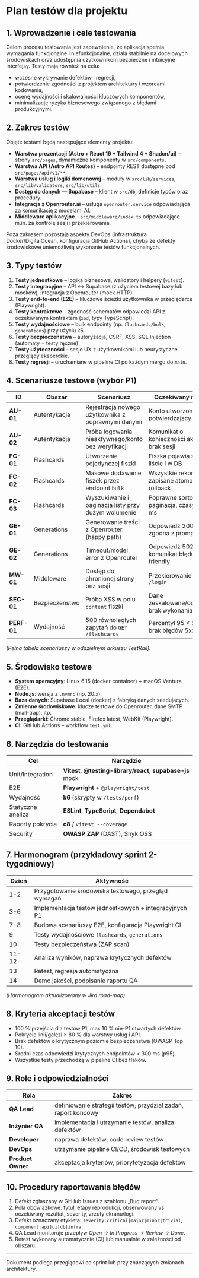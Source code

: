 # Plan testów dla projektu

## 1. Wprowadzenie i cele testowania

Celem procesu testowania jest zapewnienie, że aplikacja spełnia wymagania funkcjonalne i niefunkcjonalne, działa stabilnie na docelowych środowiskach oraz udostępnia użytkownikom bezpieczne i intuicyjne interfejsy. Testy mają również na celu:

- wczesne wykrywanie defektów i regresji,
- potwierdzenie zgodności z projektem architektury i wzorcami kodowania,
- ocenę wydajności i skalowalności kluczowych komponentów,
- minimalizację ryzyka biznesowego związanego z błędami produkcyjnymi.

## 2. Zakres testów

Objęte testami będą następujące elementy projektu:

- **Warstwa prezentacji (Astro + React 19 + Tailwind 4 + Shadcn/ui)** – strony `src/pages`, dynamiczne komponenty w `src/components`.
- **Warstwa API (Astro API Routes)** – endpointy REST dostępne pod `src/pages/api/v1/**`.
- **Warstwa usług i logiki domenowej** – moduły w `src/lib/services`, `src/lib/validators`, `src/lib/utils`.
- **Dostęp do danych — Supabase** – klient w `src/db`, definicje typów oraz procedury.
- **Integracja z Openrouter.ai** – usługa `openrouter.service` odpowiadająca za komunikację z modelami AI.
- **Middleware aplikacyjne** – `src/middleware/index.ts` odpowiadające m.in. za kontrolę sesji i przekierowania.

Poza zakresem pozostają aspekty DevOps (infrastruktura Docker/DigitalOcean, konfiguracja GitHub Actions), chyba że defekty środowiskowe uniemożliwią wykonanie testów funkcjonalnych.

## 3. Typy testów

1. **Testy jednostkowe** – logika biznesowa, walidatory i helpery (`vitest`).
2. **Testy integracyjne** – API ↔ Supabase (z użyciem testowej bazy lub mocków), integracja z Openrouter (mock HTTP).
3. **Testy end-to-end (E2E)** – kluczowe ścieżki użytkownika w przeglądarce (Playwright).
4. **Testy kontraktowe** – zgodność schematów odpowiedzi API z oczekiwanym kontraktem (`zod`, typy TypeScript).
5. **Testy wydajnościowe** – bulk endpointy (np. `flashcards/bulk`, `generations`) przy użyciu k6.
6. **Testy bezpieczeństwa** – autoryzacja, CSRF, XSS, SQL Injection (automaty + testy ręczne).
7. **Testy użyteczności** – sesje UX z użytkownikami lub heurystyczne przeglądy eksperckie.
8. **Testy regresji** – uruchamiane w pipeline CI po każdym mergu do `main`.

## 4. Scenariusze testowe (wybór P1)

| ID          | Obszar         | Scenariusz                                          | Oczekiwany rezultat                                |
| ----------- | -------------- | --------------------------------------------------- | -------------------------------------------------- |
| **AU-01**   | Autentykacja   | Rejestracja nowego użytkownika z poprawnymi danymi  | Konto utworzone, e-mail potwierdzający wysłany     |
| **AU-02**   | Autentykacja   | Próba logowania nieaktywnego/konto bez weryfikacji  | Komunikat o konieczności aktywacji, brak sesji     |
| **FC-01**   | Flashcards     | Utworzenie pojedynczej fiszki                       | Fiszka pojawia się na liście i w DB                |
| **FC-02**   | Flashcards     | Masowe dodawanie fiszek przez endpoint `bulk`       | Wszystkie rekordy zapisane atomowo lub rollback    |
| **FC-03**   | Flashcards     | Wyszukiwanie i paginacja listy przy dużym wolumenie | Poprawne sortowanie, paginacja, czasy < 200 ms     |
| **GE-01**   | Generations    | Generowanie treści z Openrouter (happy path)        | Odpowiedź 200, treść zgodna z promptem             |
| **GE-02**   | Generations    | Timeout/model error z Openrouter                    | Odpowiedź 502/503, komunikat błędu user-friendly   |
| **MW-01**   | Middleware     | Dostęp do chronionej strony bez sesji               | Przekierowanie na `/login`                         |
| **SEC-01**  | Bezpieczeństwo | Próba XSS w polu `content` fiszki                   | Dane zeskalowane/odrzucone, brak wykonania skryptu |
| **PERF-01** | Wydajność      | 500 równoległych zapytań do `GET /flashcards`       | Percentyl 95 < 500 ms, brak błędów 5xx             |

_(Pełna tabela scenariuszy w oddzielnym arkuszu TestRail)._

## 5. Środowisko testowe

- **System operacyjny**: Linux 6.15 (docker container) + macOS Ventura (E2E).
- **Node.js**: wersja z `.nvmrc` (np. 20.x).
- **Baza danych**: Supabase Local (docker) z fabryką danych seedujących.
- **Zmienne środowiskowe**: klucze testowe do Openrouter, dane SMTP (mail-trap), itp.
- **Przeglądarki**: Chrome stable, Firefox latest, WebKit (Playwright).
- **CI**: GitHub Actions – workflow `test.yml`.

## 6. Narzędzia do testowania

| Cel               | Narzędzie                                                    |
| ----------------- | ------------------------------------------------------------ |
| Unit/Integration  | **Vitest**, **@testing-library/react**, **supabase-js** mock |
| E2E               | **Playwright** + `@playwright/test`                          |
| Wydajność         | **k6** (skrypty w `/tests/perf`)                             |
| Statyczna analiza | **ESLint**, **TypeScript**, **Dependabot**                   |
| Raporty pokrycia  | **c8** / `vitest --coverage`                                 |
| Security          | **OWASP ZAP** (DAST), Snyk OSS                               |

## 7. Harmonogram (przykładowy sprint 2-tygodniowy)

| Dzień | Aktywność                                              |
| ----- | ------------------------------------------------------ |
| 1-2   | Przygotowanie środowiska testowego, przegląd wymagań   |
| 3-6   | Implementacja testów jednostkowych + integracyjnych P1 |
| 7-8   | Budowa scenariuszy E2E, konfiguracja Playwright CI     |
| 9     | Testy wydajnościowe `flashcards`, `generations`        |
| 10    | Testy bezpieczeństwa (ZAP scan)                        |
| 11-12 | Analiza wyników, naprawa krytycznych defektów          |
| 13    | Retest, regresja automatyczna                          |
| 14    | Demo jakości, podpisanie raportu QA                    |

_(Harmonogram aktualizowany w Jira road-map)._

## 8. Kryteria akceptacji testów

- 100 % przejścia dla testów P1, max 10 % nie-P1 otwartych defektów.
- Pokrycie linii/gałęzi ≥ 80 % dla warstwy usług i API.
- Brak defektów o krytycznym poziomie bezpieczeństwa (OWASP Top 10).
- Średni czas odpowiedzi krytycznych endpointów < 300 ms (p95).
- Wszystkie testy przechodzą w pipeline CI bez flaków.

## 9. Role i odpowiedzialności

| Rola              | Zakres                                                         |
| ----------------- | -------------------------------------------------------------- |
| **QA Lead**       | definiowanie strategii testów, przydział zadań, raport końcowy |
| **Inżynier QA**   | implementacja i utrzymanie testów, analiza defektów            |
| **Developer**     | naprawa defektów, code review testów                           |
| **DevOps**        | utrzymanie pipeline CI/CD, środowisk testowych                 |
| **Product Owner** | akceptacja kryteriów, priorytetyzacja defektów                 |

## 10. Procedury raportowania błędów

1. Defekt zgłaszany w GitHub Issues z szablonu „Bug report”.
2. Pola obowiązkowe: tytuł, etapy reprodukcji, obserwowany vs oczekiwany rezultat, severity, zrzuty ekranu/logi.
3. Defekt oznaczany etykietą: `severity:critical|major|minor|trivial`, `component:api|ui|db|infra`.
4. QA Lead monitoruje przepływ _Open → In Progress → Review → Done_.
5. Retest wykonany automatycznie (CI) lub manualnie w zależności od obszaru.

---

Dokument podlega przeglądowi co sprint lub przy znaczących zmianach architektury.
